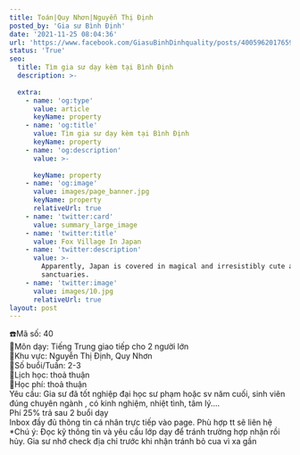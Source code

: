 ```yaml
---
title: Toán|Quy Nhơn|Nguyễn Thị Định
posted_by: 'Gia sư Bình Định'
date: '2021-11-25 08:04:36'
url: 'https://www.facebook.com/GiasuBinhDinhquality/posts/400596201765918?__cft__[0]=AZWVOgMvgQvo-YJXPJclBrjMjX1lBwIxFMiLUKPHgrN9RccX33xuT-7W0ZCe45eerN0EqEynVp1640Mst5zc7qBpT2Hdy6-slP7PAuGksNHx9wqdEdD-Qh_s4m003vfF5K9e0q-YYfJxR2OLUGqf2P2xfLNtZeVEwhv7xR0QXn9G_ppg3hA3Xa9L-c6FtnR0sNdQtmwwwAsqIAHcsPd7hvq6&__tn__=%2CO%2CP-y-R'
status: 'True'
seo:
  title: Tìm gia sư dạy kèm tại Bình Định
  description: >-
    
  extra:
    - name: 'og:type'
      value: article
      keyName: property
    - name: 'og:title'
      value: Tìm gia sư dạy kèm tại Bình Định
      keyName: property
    - name: 'og:description'
      value: >-
        
      keyName: property
    - name: 'og:image'
      value: images/page_banner.jpg
      keyName: property
      relativeUrl: true
    - name: 'twitter:card'
      value: summary_large_image
    - name: 'twitter:title'
      value: Fox Village In Japan
    - name: 'twitter:description'
      value: >-
        Apparently, Japan is covered in magical and irresistibly cute animal
        sanctuaries.
    - name: 'twitter:image'
      value: images/10.jpg
      relativeUrl: true
layout: post
---
```

☎️Mã số: 40<br>
🔹Môn dạy: Tiếng Trung giao tiếp cho 2 người lớn<br>🔹Khu vực: Nguyễn Thị Định, Quy Nhơn<br>🔹Số buổi/Tuần: 2-3<br>🔹Lịch học: thoả thuận<br>🔹Học phí:  thoả thuận<br>Yêu cầu: Gia sư đã tốt nghiệp đại học sư phạm hoặc sv năm cuối, sinh viên đúng chuyên ngành , có kinh nghiệm, nhiệt tình, tâm lý....<br>Phí 25% trả sau 2 buổi dạy<br>Inbox đầy đủ thông tin cá nhân trực tiếp vào page. Phù hợp tt sẽ liên hệ<br>*Chú ý: Đọc kỹ thông tin và yêu cầu lớp dạy để tránh trường hợp nhận rồi hủy. Gia sư nhớ check địa chỉ trước khi nhận tránh bỏ cua vì xa gần
